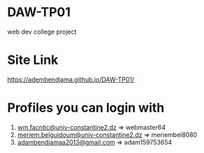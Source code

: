 # DAW-TP01

web dev college project

# Site Link

https://adembendjama.github.io/DAW-TP01/

# Profiles you can login with

1. wm.facntic@univ-constantine2.dz => webmaster64
2. meriem.belguidoum@univ-constantine2.dz => meriembel8080
3. adambendjamaa2013@gmail.com => adam159753654
